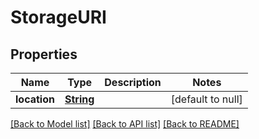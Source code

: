 # StorageURI
## Properties

Name | Type | Description | Notes
------------ | ------------- | ------------- | -------------
**location** | [**String**](string.md) |  | [default to null]

[[Back to Model list]](../README.md#documentation-for-models) [[Back to API list]](../README.md#documentation-for-api-endpoints) [[Back to README]](../README.md)

